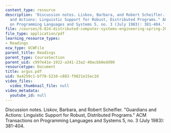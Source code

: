 ```yaml
---
content_type: resource
description: 'Discussion notes. Liskov, Barbara, and Robert Scheifler. "Guardians
  and Actions: Linguistic Support for Robust, Distributed Programs." ACM Transactions
  on Programming Languages and Systems 5, no. 3 (July 1983): 381-404.'
file: /courses/6-824-distributed-computer-systems-engineering-spring-2006/9a4259c1b7785210c883f9821e15ec2d_argus.pdf
file_type: application/pdf
learning_resource_types:
- Readings
ocw_type: OCWFile
parent_title: Readings
parent_type: CourseSection
parent_uid: c997e41e-1922-a341-23a2-40acbb0edd90
resourcetype: Document
title: argus.pdf
uid: 9a4259c1-b778-5210-c883-f9821e15ec2d
video_files:
  video_thumbnail_file: null
video_metadata:
  youtube_id: null
---
```

Discussion notes. Liskov, Barbara, and Robert Scheifler. "Guardians and Actions: Linguistic Support for Robust, Distributed Programs." ACM Transactions on Programming Languages and Systems 5, no. 3 (July 1983): 381-404.